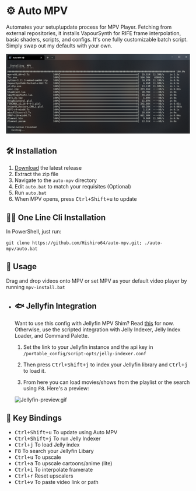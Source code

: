 # ⚙ Auto MPV 

Automates your setup\update process for MPV Player. Fetching from external repositories, it installs VapourSynth for RIFE frame interpolation, basic shaders, scripts, and configs. It's one fully customizable batch script. Simply swap out my defaults with your own.

![preview.png](./preview.png)

## 🛠️ Installation
 1. [Download](https://github.com/Hishiro64/auto-mpv/releases/latest/download/auto-mpv.zip) the latest release
 2. Extract the zip file
 3. Navigate to the `auto-mpv` directory
 4. Edit ``auto.bat`` to match your requisites (Optional)
 5. Run ``auto.bat``
 6. When MPV opens, press <kbd>Ctrl+Shift+u</kbd> to update

## 🏃‍♂️ One Line Cli Installation
  In PowerShell, just run:

  ````
  git clone https://github.com/Hishiro64/auto-mpv.git; ./auto-mpv/auto.bat
  ````

## 👀 Usage
   Drag and drop videos onto MPV or set MPV as your default video player by running ``mpv-install.bat``

- ## 🐟 Jellyfin Integration 

   Want to use this config with Jellyfin MPV Shim? Read [this](https://github.com/Hishiro64/auto-mpv/discussions/1#discussioncomment-5562678) for now. Otherwise, use the scripted integration with Jelly Indexer, Jelly Index Loader, and Command Palette.

  1. Set the link to your Jellyfin instance and the api key in ``/portable_config/script-opts/jelly-indexer.conf``

  2. Then press <kbd>Ctrl+Shift+j</kbd> to index your Jellyfin library and <kbd>Ctrl+j</kbd> to load it.

  3. From here you can load movies/shows from the playlist or the search using <kbd>F8</kbd>. Here's a preview:

  ![Jellyfin-preview.gif](./Jellyfin-preview.gif)

## 🎹 Key Bindings
 - <kbd>Ctrl+Shift+u</kbd> To update using Auto MPV
 - <kbd>Ctrl+Shift+j</kbd> To run Jelly Indexer
 - <kbd>Ctrl+j</kbd> To load Jelly index
 - <kbd>F8</kbd> To search your Jellyfin Libary
 - <kbd>Ctrl+u</kbd> To upscale
 - <kbd>Ctrl+a</kbd> To upscale cartoons/anime (lite)
 - <kbd>Ctrl+i</kbd> To interpolate framerate
 - <kbd>Ctrl+r</kbd> Reset upscalers
 - <kbd>Ctrl+v</kbd> To paste video link or path

